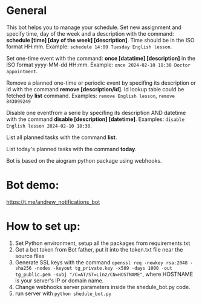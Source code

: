 # General
This bot helps you to manage your schedule.
Set new assignment and specify time, day of the week and a description with the command: **schedule [time] [day of the week] [description]**.
Time should be in the ISO format HH:mm.
    Example: ```schedule 14:00 Tuesday English lesson```.

Set one-time event with the command: **once [datatime] [description]** in the ISO format yyyy-MM-dd HH:mm.
    Example: ```once 2024-02-10 18:30 Doctor appointment```.

Remove a planned one-time or periodic event by specifing its description or id with the command **remove [description/id]**.
Id lookup table could be fetched by **list** command.
    Examples: ```remove English lesson```, ```remove 843099249```

Disable one eventfrom a serie by specifing its description AND datetime with the command **disable [description] [datetime]**.
    Examples: ```disable English lesson 2024-02-10 18:30```.

List all planned tasks with the command **list**.

List today's planned tasks with the command **today**.

Bot is based on the aiogram python package using webhooks.
# Bot demo:

https://t.me/andrew_notifications_bot

# How to set up:

1. Set Python environment, setup all the packages from requirements.txt
2. Get a bot token from Bot father, put it into the token.txt file near the source files
3. Generate SSL keys with the command ```openssl req -newkey rsa:2048 -sha256 -nodes -keyout tg_private.key -x509 -days 1000 -out tg_public.pem -subj "/C=AT/ST=Linz/CN=HOSTNAME"```, where HOSTNAME is your server's IP or domain name.
3. Change webhooks server parameters inside the shedule_bot.py code.
4. run server with ```python shedule_bot.py```